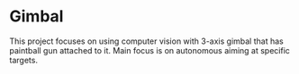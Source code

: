 # Gimbal

This project focuses on using computer vision with 3-axis gimbal that has paintball gun attached to it.
Main focus is on autonomous aiming at specific targets.
